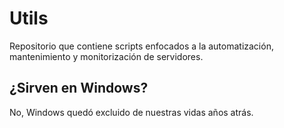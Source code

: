 # Utils
Repositorio que contiene scripts enfocados a la automatización, mantenimiento y monitorización de servidores.

## ¿Sirven en Windows?
No, Windows quedó excluido de nuestras vidas años atrás.